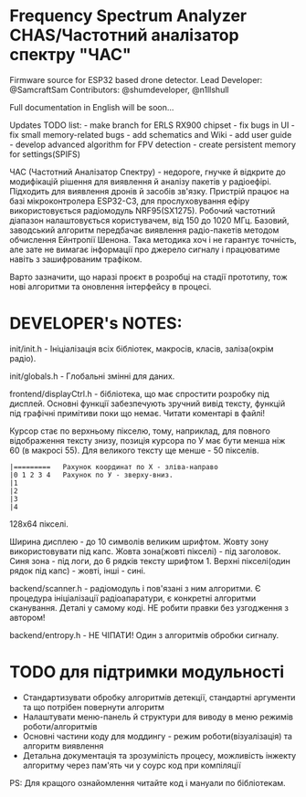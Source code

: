 # Frequency Spectrum Analyzer CHAS/Частотний аналізатор спектру "ЧАС"
Firmware source for ESP32 based drone detector.
Lead Developer: @SamcraftSam
Contributors: @shumdeveloper, @n1llshull

Full documentation in English will be soon...

Updates TODO list:
        - make branch for ERLS RX900 chipset
        - fix bugs in UI
        - fix small memory-related bugs
        - add schematics and Wiki
        - add user guide
        - develop advanced algorithm for FPV detection
        - create persistent memory for settings(SPIFS)

ЧАС (Частотний Аналізатор Спектру) - недороге, гнучке й відкрите до модифікацій рішення для виявлення й аналізу пакетів у радіоефірі. 
Підходить для виявлення дронів й засобів зв'язку. 
Пристрій працює на базі мікроконтролера ESP32-C3, для прослуховування ефіру використовується радіомодуль NRF95(SX1275). 
Робочий частотний діапазон налаштовується користувачем, від 150 до 1020 МГц.
Базовий, заводський алгоритм передбачає виявлення радіо-пакетів методом обчислення Ейнтропії Шенона. 
Така методика хоч і не гарантує точність, але зате не вимагає інформації про джерело сигналу і працюватиме навіть з зашифрованим трафіком.

Варто зазначити, що наразі проєкт в розробці на стадії прототипу, тож нові алгоритми та оновлення інтерфейсу в процесі.

# DEVELOPER's NOTES:

init/init.h - Ініціалізація всіх бібліотек, макросів, класів, заліза(окрім радіо).

init/globals.h - Глобальні змінні для даних.

frontend/displayCtrl.h  - бібліотека, що має спростити розробку під дисплей. Основні функції забезпечують зручний вивід тексту, функцій під графічні примітиви поки що немає. Читати коментарі в файлі!

Курсор стає по верхньому пікселю, тому, наприклад, для повного відображення тексту знизу, позиція курсора по У має бути менша ніж 60 (в макросі 55). Для великого тексту ще менше - 50 пікселів. 

	|=========   Рахунок координат по Х - зліва-направо
	|0 1 2 3 4   Рахунок по У - зверху-вниз.
	|1
	|2
	|3
	|4

128х64 пікселі.

Ширина дисплею - до 10 символів великим шрифтом. Жовту зону використовувати під капс.
Жовта зона(жовті пікселі) - під заголовок. Синя зона - під логи, до 6 рядків тексту шрифтом 1.
Верхні пікселі(один рядок під капс) - жовті, інші - сині.

backend/scanner.h - радіомодуль і пов'язані з ним алгоритми. Є процедура ініціалізації радіоапаратури, є конкретні алгоритми сканування. Деталі у самому коді. НЕ робити правки без узгодження з автором!

backend/entropy.h - НЕ ЧІПАТИ! Один з алгоритмів обробки сигналу.

# TODO для підтримки модульності

- Стандартизувати обробку алгоритмів детекції, стандартні аргументи та що потрібен повернути алгоритм
- Налаштувати меню-панель й структури для виводу в меню режимів роботи/алгоритмів
- Основні частини коду для моддингу - режим роботи(візуалізація) та алгоритм виявлення
- Детальна документація та зрозумілість процесу, можливість інжекту алгоритму через пам'ять чи у соурс код при компіляції

PS: Для кращого ознайомлення читайте код і мануали по бібліотекам. 
